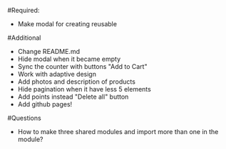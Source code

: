 #Required:
- Make modal for creating reusable

#Additional
- Change README.md
- Hide modal when it became empty
- Sync the counter with buttons "Add to Cart"
- Work with adaptive design
- Add photos and description of products
- Hide pagination when it have less 5 elements
- Add points instead "Delete all" button
- Add github pages!

#Questions
- How to make three shared modules and import more than one in the module?